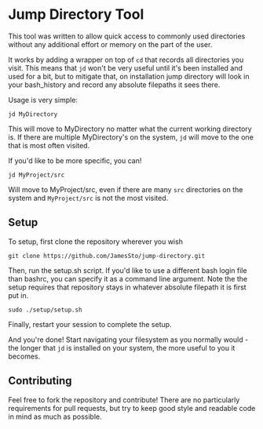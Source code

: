 # Jump Directory Tool

This tool was written to allow quick access to commonly used 
directories without any additional effort or memory on the part of the user.

It works by adding a wrapper on top of `cd` that records all directories you visit.
This means that `jd` won't be very useful until it's been installed and used for
a bit, but to mitigate that, on installation jump directory will look in your bash_history
and record any absolute filepaths it sees there.

Usage is very simple:

```
jd MyDirectory
```

This will move to MyDirectory no matter what the current working directory is. If there are multiple
MyDirectory's on the system, `jd` will move to the one that is most often visited.

If you'd like to be more specific, you can!

```
jd MyProject/src
```

Will move to MyProject/src, even if there are many `src` directories on the system and `MyProject/src`
is not the most visited.


## Setup

To setup, first clone the repository wherever you wish

```
git clone https://github.com/JamesSto/jump-directory.git
```

Then, run the setup.sh script. If you'd like to use a different bash login file than bashrc, you
can specify it as a command line argument. Note the the setup requires that repository stays in whatever absolute filepath it is first put in.

```
sudo ./setup/setup.sh
```

Finally, restart your session to complete the setup.

And you're done! Start navigating your filesystem as you normally would - the longer that `jd` is installed
on your system, the more useful to you it becomes.

## Contributing

Feel free to fork the repository and contribute! There are no particularly requirements for pull requests, but
try to keep good style and readable code in mind as much as possible.
